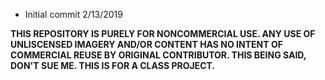 - Initial commit 2/13/2019

**THIS REPOSITORY IS PURELY FOR NONCOMMERCIAL USE. ANY USE OF UNLISCENSED IMAGERY AND/OR CONTENT HAS NO INTENT OF COMMERCIAL REUSE BY ORIGINAL CONTRIBUTOR. THIS BEING SAID, DON'T SUE ME. THIS IS FOR A CLASS PROJECT.**
